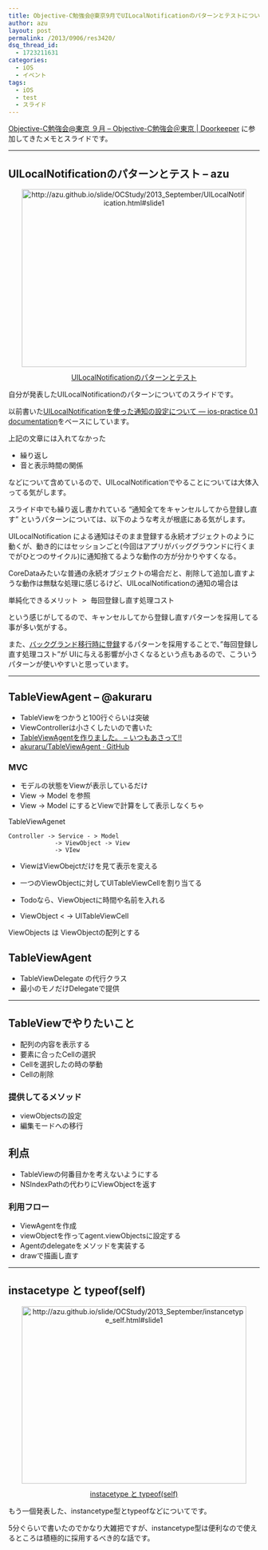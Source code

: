 ```yaml
---
title: Objective-C勉強会@東京9月でUILocalNotificationのパターンとテストについて発表した
author: azu
layout: post
permalink: /2013/0906/res3420/
dsq_thread_id:
  - 1723211631
categories:
  - iOS
  - イベント
tags:
  - iOS
  - test
  - スライド
---
```

[Objective-C勉強会@東京 ９月 &#8211; Objective-C勉強会＠東京 | Doorkeeper][1] に参加してきたメモとスライドです。

* * *

## UILocalNotificationのパターンとテスト &#8211; azu

<div class="kwout" style="text-align: center;">
  <a href="https://azu.github.io/slide/OCStudy/2013_September/UILocalNotification.html#slide1"><img src="http://kwout.com/cutout/u/nr/nq/s2u_bor_w450.jpg" alt="http://azu.github.io/slide/OCStudy/2013_September/UILocalNotification.html#slide1" title="UILocalNotificationのパターンとテスト" width="450" height="356" style="border: none;" /></a> <p style="margin-top: 10px; text-align: center;">
    <a href="http://azu.github.io/slide/OCStudy/2013_September/UILocalNotification.html#slide1">UILocalNotificationのパターンとテスト</a>
  </p>
</div>

自分が発表したUILocalNotificationのパターンについてのスライドです。

以前書いた[UILocalNotificationを使った通知の設定について — ios-practice 0.1 documentation][2]をベースにしています。

上記の文章には入れてなかった

*   繰り返し
*   音と表示時間の関係

などについて含めているので、UILocalNotificationでやることについては大体入ってる気がします。

スライド中でも繰り返し書かれている &#8220;通知全てをキャンセルしてから登録し直す&#8221; というパターンについては、以下のような考えが根底にある気がします。

UILocalNotification による通知はそのまま登録する永続オブジェクトのように動くが、動き的にはセッションごと(今回はアプリがバッググラウンドに行くまでがひとつのサイクル)に通知捨てるような動作の方が分かりやすくなる。

CoreDataみたいな普通の永続オブジェクトの場合だと、削除して追加し直すような動作は無駄な処理に感じるけど、UILocalNotificationの通知の場合は

<pre>単純化できるメリット > 毎回登録し直す処理コスト
</pre>

という感じがしてるので、キャンセルしてから登録し直すパターンを採用してる事が多い気がする。

また、[バックグランド移行時に登録][3]するパターンを採用することで、&#8221;毎回登録し直す処理コスト&#8221;が UIに与える影響が小さくなるという点もあるので、こういうパターンが使いやすいと思っています。

* * *

## TableViewAgent &#8211; @akuraru

*   TableViewをつかうと100行ぐらいは突破
*   ViewControllerは小さくしたいので書いた
*   [TableViewAgentを作りました。 &#8211; いつもあさって!!][4]
*   [akuraru/TableViewAgent · GitHub][5]

### MVC

*   モデルの状態をViewが表示しているだけ
*   View -> Model を参照
*   View -> Model にするとViewで計算をして表示しなくちゃ

TableViewAgenet

    Controller -> Service - > Model
                 -> ViewObject -> View
                 -> VIew
    

*   ViewはViewObejctだけを見て表示を変える
*   一つのViewObjectに対してUITableViewCellを割り当てる</p> 
*   Todoなら、ViewObjectに時間や名前を入れる

*   ViewObject < -> UITableViewCell

ViewObjects は ViewObjectの配列とする

## TableViewAgent

*   TableViewDelegate の代行クラス
*   最小のモノだけDelegateで提供

* * *

## TableViewでやりたいこと

*   配列の内容を表示する
*   要素に合ったCellの選択
*   Cellを選択したの時の挙動
*   Cellの削除

### 提供してるメソッド

*   viewObjectsの設定
*   編集モードへの移行

## 利点

*   TableViewの何番目かを考えないようにする
*   NSIndexPathの代わりにViewObjectを返す

### 利用フロー

*   ViewAgentを作成
*   viewObjectを作ってagent.viewObjectsに設定する
*   Agentのdelegateをメソッドを実装する
*   drawで描画し直す

* * *

## instacetype と typeof(self)

<div class="kwout" style="text-align: center;">
  <a href="https://azu.github.io/slide/OCStudy/2013_September/instancetype_self.html#slide1"><img src="http://kwout.com/cutout/m/we/bi/feh_bor_w450.jpg" alt="http://azu.github.io/slide/OCStudy/2013_September/instancetype_self.html#slide1" title="instacetype と typeof(self)" width="450" height="355" style="border: none;" /></a> <p style="margin-top: 10px; text-align: center;">
    <a href="http://azu.github.io/slide/OCStudy/2013_September/instancetype_self.html#slide1">instacetype と typeof(self)</a>
  </p>
</div>

もう一個発表した、instancetype型とtypeofなどについてです。

5分ぐらいで書いたのでかなり大雑把ですが、instancetype型は便利なので使えるところは積極的に採用するべき的な話です。

 [1]: http://ocstudy.doorkeeper.jp/events/5336 "Objective-C勉強会@東京 ９月 - Objective-C勉強会＠東京 | Doorkeeper"
 [2]: http://ios-practice.readthedocs.org/en/latest/docs/notification/ "UILocalNotificationを使った通知の設定について — ios-practice 0.1 documentation"
 [3]: http://azu.github.io/slide/OCStudy/2013_September/UILocalNotification.html#slide17 "バックグランド移行時に登録"
 [4]: http://d.hatena.ne.jp/akuraru/20130708/p1 "TableViewAgentを作りました。 - いつもあさって!!"
 [5]: https://github.com/akuraru/TableViewAgent "akuraru/TableViewAgent · GitHub"
